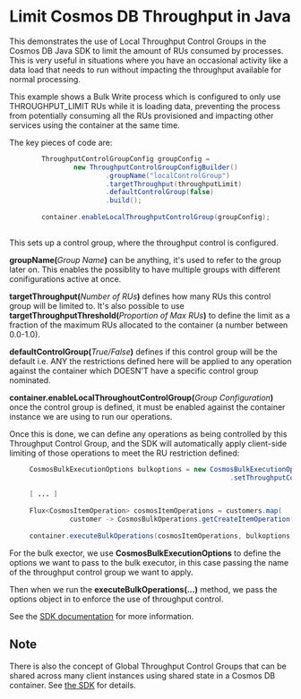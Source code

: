 # Limit Cosmos DB Throughput in Java

This demonstrates the use of Local Throughput Control Groups in the Cosmos DB Java SDK to limit the amount of RUs consumed by processes. This is very useful in situations where you have an occasional activity like a data load that needs to run without impacting the throughput available for normal processing.

This example shows a Bulk Write process which is configured to only use THROUGHPUT_LIMIT RUs while it is loading data, preventing the process from potentially consuming all the RUs provisioned and impacting other services using the container at the same time.

The key pieces of code are:

```java
        ThroughputControlGroupConfig groupConfig =
                new ThroughputControlGroupConfigBuilder()
                        .groupName("localControlGroup")
                        .targetThroughput(throughputLimit)
                        .defaultControlGroup(false)
                        .build();
         
        container.enableLocalThroughputControlGroup(groupConfig);
        
```
This sets up a control group, where the throughput control is configured. 

 **groupName(**_Group Name_**)** can be anything, it's used to refer to the group later on. This enables the possiblity to have multiple groups with different conifigurations active at once. 

 **targetThroughput(**_Number of RUs_**)**  defines how many RUs this control group will be limited to. It's also possible to use **targetThroughputThreshold(**_Proportion of Max RUs_**)** to define the limit as a fraction of the maximum RUs allocated to the container (a number between 0.0-1.0).
 
 **defaultControlGroup(**_True/False_**)** defines if this control group will be the default i.e. ANY the restrictions defined here will be applied to any operation against the container which DOESN'T have a specific control group nominated. 
 
 **container.enableLocalThroughoutControlGroup(**_Group Configuration_**)**  once the control group is defined, it must be enabled against the container instance we are using to run our operations.
 
 Once this is done, we can define any operations as being controlled by this Throughput Control Group, and the SDK will automatically apply client-side limiting of those operations to meet the RU restriction defined:
 
  
 ```java
      CosmosBulkExecutionOptions bulkoptions = new CosmosBulkExecutionOptions()
                                                        .setThroughputControlGroupName("localControlGroup");
      
      [ ... ]
      
      Flux<CosmosItemOperation> cosmosItemOperations = customers.map(
                customer -> CosmosBulkOperations.getCreateItemOperation(customer, new PartitionKey(customer.getId())));
                
      container.executeBulkOperations(cosmosItemOperations, bulkoptions).blockLast();
```
 For the bulk exector, we use **CosmosBulkExecutionOptions** to define the options we want to pass to the bulk executor, in this case passing the name of the throughput control group we want to apply.
 
 Then when we run the **executeBulkOperations(...)** method, we pass the options object in to enforce the use of throughput control.
 
 See the [SDK documentation](https://azuresdkdocs.blob.core.windows.net/$web/java/azure-cosmos/latest/com/azure/cosmos/ThroughputControlGroupConfigBuilder.html) for more information. 

## Note
There is also the concept of Global Throughput Control Groups that can be shared across many client instances using shared state in a Cosmos DB container. See [the SDK](https://azuresdkdocs.blob.core.windows.net/$web/java/azure-cosmos/latest/com/azure/cosmos/GlobalThroughputControlConfigBuilder.html) for details.
